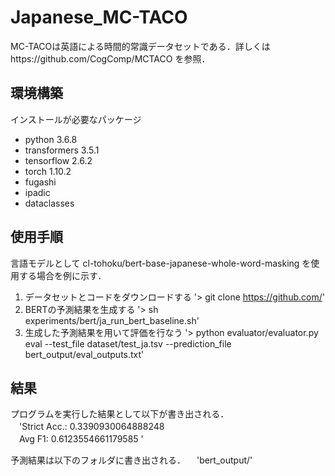 # Japanese_MC-TACO
MC-TACOは英語による時間的常識データセットである．詳しくはhttps://github.com/CogComp/MCTACO を参照．

## 環境構築
インストールが必要なパッケージ
* python 3.6.8
* transformers 3.5.1
* tensorflow 2.6.2
* torch 1.10.2
* fugashi
* ipadic
* dataclasses

## 使用手順
言語モデルとして cl-tohoku/bert-base-japanese-whole-word-masking を使用する場合を例に示す．

1. データセットとコードをダウンロードする 
 '> git clone https://github.com/'
2. BERTの予測結果を生成する
 '> sh experiments/bert/ja\_run\_bert\_baseline.sh'
3. 生成した予測結果を用いて評価を行なう 
 '> python evaluator/evaluator.py eval --test\_file dataset/test\_ja.tsv --prediction\_file bert\_output/eval\_outputs.txt'


## 結果
プログラムを実行した結果として以下が書き出される．  
　'Strict Acc.: 0.3390930064888248  
　Avg F1: 0.6123554661179585  '
 
予測結果は以下のフォルダに書き出される．
　'bert\_output/' 
